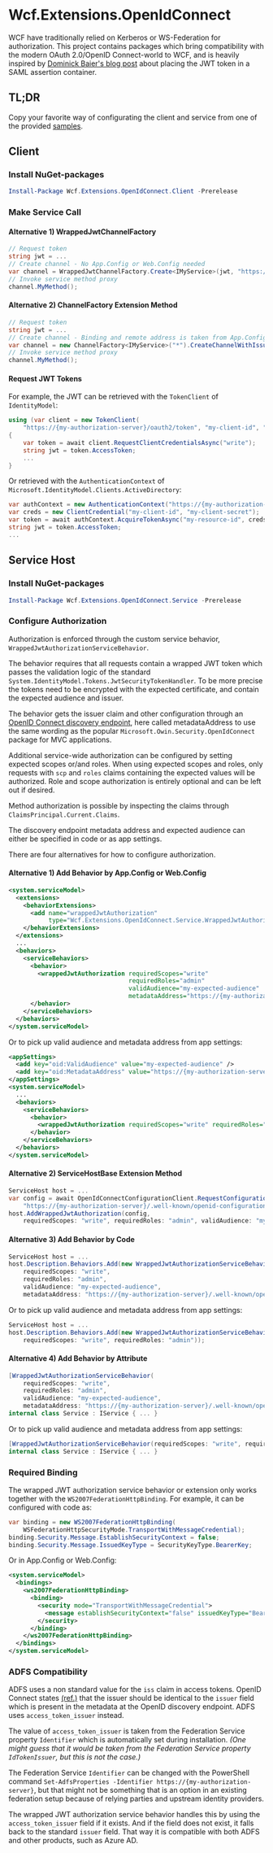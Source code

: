 # Wcf.Extensions.OpenIdConnect

WCF have traditionally relied on Kerberos or WS-Federation for authorization. This project contains packages which bring compatibility with the modern OAuth 2.0/OpenID Connect-world to WCF, and is heavily inspired by [Dominick Baier's blog post](https://leastprivilege.com/2015/07/02/give-your-wcf-security-architecture-a-makeover-with-identityserver3/) about placing the JWT token in a SAML assertion container.

## TL;DR

Copy your favorite way of configurating the client and service from one of the provided [samples](./samples/).

## Client

### Install NuGet-packages

```powershell
Install-Package Wcf.Extensions.OpenIdConnect.Client -Prerelease
```

### Make Service Call

#### Alternative 1) WrappedJwtChannelFactory

```csharp
// Request token
string jwt = ...
// Create channel - No App.Config or Web.Config needed
var channel = WrappedJwtChannelFactory.Create<IMyService>(jwt, "https://{some-service}");
// Invoke service method proxy
channel.MyMethod();
```

#### Alternative 2) ChannelFactory<TChannel> Extension Method

```csharp
// Request token
string jwt = ...
// Create channel - Binding and remote address is taken from App.Config or Web.Config
var channel = new ChannelFactory<IMyService>("*").CreateChannelWithIssuedToken(jwt);
// Invoke service method proxy
channel.MyMethod();
```

#### Request JWT Tokens

For example, the JWT can be retrieved with the `TokenClient` of `IdentityModel`:

```csharp
using (var client = new TokenClient(
    "https://{my-authorization-server}/oauth2/token", "my-client-id", "my-client-secret"))
{
    var token = await client.RequestClientCredentialsAsync("write");
    string jwt = token.AccessToken;
    ...
}
```

Or retrieved with the `AuthenticationContext` of `Microsoft.IdentityModel.Clients.ActiveDirectory`:

```csharp
var authContext = new AuthenticationContext("https://{my-authorization-server}/oauth2/token");
var creds = new ClientCredential("my-client-id", "my-client-secret");
var token = await authContext.AcquireTokenAsync("my-resource-id", creds);
string jwt = token.AccessToken;
...
```

## Service Host

### Install NuGet-packages

```powershell
Install-Package Wcf.Extensions.OpenIdConnect.Service -Prerelease
```

### Configure Authorization

Authorization is enforced through the custom service behavior, `WrappedJwtAuthorizationServiceBehavior`.

The behavior requires that all requests contain a wrapped JWT token which passes the validation logic of the standard `System.IdentityModel.Tokens.JwtSecurityTokenHandler`. To be more precise the tokens need to be encrypted with the expected certificate, and contain the expected audience and issuer.

The behavior gets the issuer claim and other configuration through an [OpenID Connect discovery endpoint](https://openid.net/specs/openid-connect-discovery-1_0.html), here called metadataAddress to use the same wording as the popular `Microsoft.Owin.Security.OpenIdConnect` package for MVC applications.

Additional service-wide authorization can be configured by setting expected scopes or/and roles. When using expected scopes and roles, only requests with `scp` and `roles` claims containing the expected values will be authorized. Role and scope authorization is entirely optional and can be left out if desired.

Method authorization is possible by inspecting the claims through `ClaimsPrincipal.Current.Claims`.


The discovery endpoint metadata address and expected audience can either be specified in code or as app settings.

There are four alternatives for how to configure authorization.

#### Alternative 1) Add Behavior by App.Config or Web.Config

```xml
<system.serviceModel>
  <extensions>
    <behaviorExtensions>
      <add name="wrappedJwtAuthorization"
           type="Wcf.Extensions.OpenIdConnect.Service.WrappedJwtAuthorizationExtensionElement, Wcf.Extensions.OpenIdConnect.Service, Version=1.0.0.0, Culture=neutral" />
    </behaviorExtensions>
  </extensions>
  ...
  <behaviors>
    <serviceBehaviors>
      <behavior>
        <wrappedJwtAuthorization requiredScopes="write"
                                 requiredRoles="admin"
                                 validAudience="my-expected-audience"
                                 metadataAddress="https://{my-authorization-server}/.well-known/openid-configuration" />
      </behavior>
    </serviceBehaviors>
  </behaviors>
</system.serviceModel>
```

Or to pick up valid audience and metadata address from app settings:

```xml
<appSettings>
  <add key="oid:ValidAudience" value="my-expected-audience" />
  <add key="oid:MetadataAddress" value="https://{my-authorization-server}/.well-known/openid-configuration" />
</appSettings>
<system.serviceModel>
  ...
  <behaviors>
    <serviceBehaviors>
      <behavior>
        <wrappedJwtAuthorization requiredScopes="write" requiredRoles="admin" />
      </behavior>
    </serviceBehaviors>
  </behaviors>
</system.serviceModel>
```

#### Alternative 2) ServiceHostBase Extension Method

```csharp
ServiceHost host = ...
var config = await OpenIdConnectConfigurationClient.RequestConfigurationAsync(
    "https://{my-authorization-server}/.well-known/openid-configuration");
host.AddWrappedJwtAuthorization(config,
    requiredScopes: "write", requiredRoles: "admin", validAudience: "my-expected-audience");
```

#### Alternative 3) Add Behavior by Code

```csharp
ServiceHost host = ...
host.Description.Behaviors.Add(new WrappedJwtAuthorizationServiceBehavior(
    requiredScopes: "write",
    requiredRoles: "admin",
    validAudience: "my-expected-audience",
    metadataAddress: "https://{my-authorization-server}/.well-known/openid-configuration"));
```

Or to pick up valid audience and metadata address from app settings:

```csharp
ServiceHost host = ...
host.Description.Behaviors.Add(new WrappedJwtAuthorizationServiceBehavior(
    requiredScopes: "write", requiredRoles: "admin"));
```

#### Alternative 4) Add Behavior by Attribute

```csharp
[WrappedJwtAuthorizationServiceBehavior(
    requiredScopes: "write",
    requiredRoles: "admin",
    validAudience: "my-expected-audience",
    metadataAddress: "https://{my-authorization-server}/.well-known/openid-configuration")]
internal class Service : IService { ... }
```

Or to pick up valid audience and metadata address from app settings:

```csharp
[WrappedJwtAuthorizationServiceBehavior(requiredScopes: "write", requiredRoles: "admin")]
internal class Service : IService { ... }
```

### Required Binding

The wrapped JWT authorization service behavior or extension only works together with the `WS2007FederationHttpBinding`. For example, it can be configured with code as:

```csharp
var binding = new WS2007FederationHttpBinding(
    WSFederationHttpSecurityMode.TransportWithMessageCredential);
binding.Security.Message.EstablishSecurityContext = false;
binding.Security.Message.IssuedKeyType = SecurityKeyType.BearerKey;
```

Or in App.Config or Web.Config:

```xml
<system.serviceModel>
  <bindings>
    <ws2007FederationHttpBinding>
      <binding>
        <security mode="TransportWithMessageCredential">
          <message establishSecurityContext="false" issuedKeyType="BearerKey" />
        </security>
      </binding>
    </ws2007FederationHttpBinding>
  </bindings>
</system.serviceModel>
```

### ADFS Compatibility

ADFS uses a non standard value for the `iss` claim in access tokens. OpenID Connect states [(ref.)](https://openid.net/specs/openid-connect-discovery-1_0.html#ProviderMetadata) that the issuer should be identical to the `issuer` field which is present in the metadata at the OpenID discovery endpoint. ADFS uses `access_token_issuer` instead.

The value of `access_token_issuer` is taken from the Federation Service property `Identifier` which is automatically set during installation. _(One might guess that it would be taken from the Federation Service property `IdTokenIssuer`, but this is not the case.)_

The Federation Service `Identifier` can be changed with the PowerShell command `Set-AdfsProperties -Identifier https://{my-authorization-server}`, but that might not be something that is an option in an existing federation setup because of relying parties and upstream identity providers.

The wrapped JWT authorization service behavior handles this by using the `access_token_issuer` field if it exists. And if the field does not exist, it falls back to the standard `issuer` field. That way it is compatible with both ADFS and other products, such as Azure AD.
